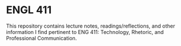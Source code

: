 # ENGL 411
This repository contains lecture notes, readings/reflections, and other information I find pertinent to ENG 411: Technology, Rhetoric, and Professional Communication.
